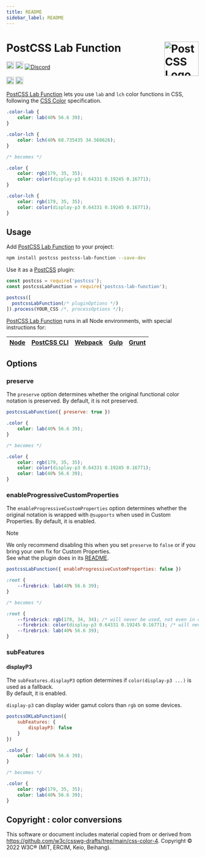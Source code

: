 ```yaml
---
title: README
sidebar_label: README
---
```

# PostCSS Lab Function [<img src="https://postcss.github.io/postcss/logo.svg" alt="PostCSS Logo" width="90" height="90" align="right">][postcss]

[<img alt="npm version" src="https://img.shields.io/npm/v/postcss-lab-function.svg" height="20">][npm-url]
[<img alt="Build Status" src="https://github.com/csstools/postcss-plugins/actions/workflows/test.yml/badge.svg?branch=main" height="20">][cli-url]
[<img alt="Discord" src="https://shields.io/badge/Discord-5865F2?logo=discord&logoColor=white">][discord]
<br><br>
[<img alt="Baseline Status" src="https://cssdb.org/images/badges-baseline/lab-function.svg" height="20">][css-url]
[<img alt="CSS Standard Status" src="https://cssdb.org/images/badges/lab-function.svg" height="20">][css-url]

[PostCSS Lab Function] lets you use `lab` and `lch` color functions in
CSS, following the [CSS Color] specification.

```css
.color-lab {
	color: lab(40% 56.6 39);
}

.color-lch {
	color: lch(40% 68.735435 34.568626);
}

/* becomes */

.color {
	color: rgb(179, 35, 35);
	color: color(display-p3 0.64331 0.19245 0.16771);
}

.color-lch {
	color: rgb(179, 35, 35);
	color: color(display-p3 0.64331 0.19245 0.16771);
}
```

## Usage

Add [PostCSS Lab Function] to your project:

```bash
npm install postcss postcss-lab-function --save-dev
```

Use it as a [PostCSS] plugin:

```js
const postcss = require('postcss');
const postcssLabFunction = require('postcss-lab-function');

postcss([
  postcssLabFunction(/* pluginOptions */)
]).process(YOUR_CSS /*, processOptions */);
```

[PostCSS Lab Function] runs in all Node environments, with special
instructions for:

| [Node](INSTALL.md#node) | [PostCSS CLI](INSTALL.md#postcss-cli) | [Webpack](INSTALL.md#webpack) | [Gulp](INSTALL.md#gulp) | [Grunt](INSTALL.md#grunt) |
| --- | --- | --- | --- | --- |

## Options

### preserve

The `preserve` option determines whether the original functional color notation
is preserved. By default, it is not preserved.

```js
postcssLabFunction({ preserve: true })
```

```css
.color {
	color: lab(40% 56.6 39);
}

/* becomes */

.color {
	color: rgb(179, 35, 35);
	color: color(display-p3 0.64331 0.19245 0.16771);
	color: lab(40% 56.6 39);
}
```

### enableProgressiveCustomProperties

The `enableProgressiveCustomProperties` option determines whether the original notation
is wrapped with `@supports` when used in Custom Properties. By default, it is enabled.

> [!NOTE]
> We only recommend disabling this when you set `preserve` to `false` or if you bring your own fix for Custom Properties.  
> See what the plugin does in its [README](https://github.com/csstools/postcss-plugins/tree/main/plugins/postcss-progressive-custom-properties#readme).

```js
postcssLabFunction({ enableProgressiveCustomProperties: false })
```

```css
:root {
	--firebrick: lab(40% 56.6 39);
}

/* becomes */

:root {
	--firebrick: rgb(178, 34, 34); /* will never be used, not even in older browser */
	--firebrick: color(display-p3 0.64331 0.19245 0.16771); /* will never be used, not even in older browser */
	--firebrick: lab(40% 56.6 39);
}
```

### subFeatures

#### displayP3

The `subFeatures.displayP3` option determines if `color(display-p3 ...)` is used as a fallback.<br>
By default, it is enabled.

`display-p3` can display wider gamut colors than `rgb` on some devices.

```js
postcssOKLabFunction({
	subFeatures: {
		displayP3: false
	}
})
```

```css
.color {
	color: lab(40% 56.6 39);
}

/* becomes */

.color {
	color: rgb(179, 35, 35);
	color: lab(40% 56.6 39);
}
```

## Copyright : color conversions

This software or document includes material copied from or derived from https://github.com/w3c/csswg-drafts/tree/main/css-color-4. Copyright © 2022 W3C® (MIT, ERCIM, Keio, Beihang).

[cli-url]: https://github.com/csstools/postcss-plugins/actions/workflows/test.yml?query=workflow/test
[css-url]: https://cssdb.org/#lab-function
[discord]: https://discord.gg/bUadyRwkJS
[npm-url]: https://www.npmjs.com/package/postcss-lab-function

[CSS Color]: https://drafts.csswg.org/css-color/#specifying-lab-lch
[Gulp PostCSS]: https://github.com/postcss/gulp-postcss
[Grunt PostCSS]: https://github.com/nDmitry/grunt-postcss
[PostCSS]: https://github.com/postcss/postcss
[PostCSS Loader]: https://github.com/postcss/postcss-loader
[PostCSS Lab Function]: https://github.com/csstools/postcss-plugins/tree/main/plugins/postcss-lab-function

